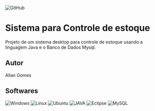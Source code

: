 ![GitHub](https://img.shields.io/github/license/ardsggikai/controle-de-estoque)
# Sistema para Controle de estoque 
Projeto de um sistema desktop para controle de estoque usando a linguagem Java e o Banco de Dados Mysql.
## Autor
Allan Gomes

## Softwares
![Windows]( 	https://img.shields.io/badge/Windows-0078D6?style=for-the-badge&logo=windows&logoColor=white) ![Linux]( 	https://img.shields.io/badge/Linux-FCC624?style=for-the-badge&logo=linux&logoColor=black)
![Ubuntu]( 	https://img.shields.io/badge/Ubuntu-E95420?style=for-the-badge&logo=ubuntu&logoColor=white)
![JAVA]( 	https://img.shields.io/badge/Java-ED8B00?style=for-the-badge&logo=java&logoColor=white)
![Eclipse]( https://img.shields.io/badge/Eclipse-2C2255?style=for-the-badge&logo=eclipse&logoColor=white)
![MySQL](https://img.shields.io/badge/MySQL-005C84?style=for-the-badge&logo=mysql&logoColor=white)
